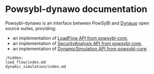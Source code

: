 # Powsybl-dynawo documentation
Powsybl-dynawo is an interface between PowSyBl and [Dynaωo](https://dynawo.github.io) open source suites, providing:
- an implementation of [LoadFlow API from powsybl-core](inv:powsyblcore:*:*#simulation/loadflow/index),
- an implementation of [SecurityAnalysis API from powsybl-core](inv:powsyblcore:*:*#simulation/security/index),
- an implementation of [DynamicSimulation API from powsybl-core](inv:powsyblcore:*:*#simulation/dynamic/index).

```{toctree}
:hidden:
load_flow/index.md
dynamic_simulation/index.md
```
